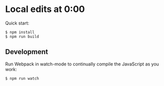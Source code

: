 # Local edits at 0:00

Quick start:

```
$ npm install
$ npm run build
````

## Development

Run Webpack in watch-mode to continually compile the JavaScript as you work:

```
$ npm run watch
```
